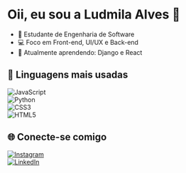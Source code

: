 # Oii, eu sou a Ludmila Alves 👋

- 🚀 Estudante de Engenharia de Software  
- 💻 Foco em Front-end, UI/UX e Back-end  
- 🌱 Atualmente aprendendo: Django e React


## 🚀 Linguagens mais usadas
![JavaScript](https://img.shields.io/badge/JavaScript-F7DF1E?style=for-the-badge&logo=javascript&logoColor=black)  
![Python](https://img.shields.io/badge/Python-3776AB?style=for-the-badge&logo=python&logoColor=white)  
![CSS3](https://img.shields.io/badge/CSS3-1572B6?style=for-the-badge&logo=css3&logoColor=white)  
![HTML5](https://img.shields.io/badge/HTML5-E34F26?style=for-the-badge&logo=html5&logoColor=white)

## 🌐 Conecte-se comigo
[![Instagram](https://img.shields.io/badge/Instagram-E4405F?style=for-the-badge&logo=instagram&logoColor=white)](https://www.instagram.com/lud.x3?igsh=M2JxejFxYnB5aHFw)  
[![LinkedIn](https://img.shields.io/badge/LinkedIn-0A66C2?style=for-the-badge&logo=linkedin&logoColor=white)](https://www.linkedin.com/in/ludmila-alves-ab2ba3280?utm_source=share&utm_campaign=share_via&utm_content=profile&utm_medium=android_app)  
